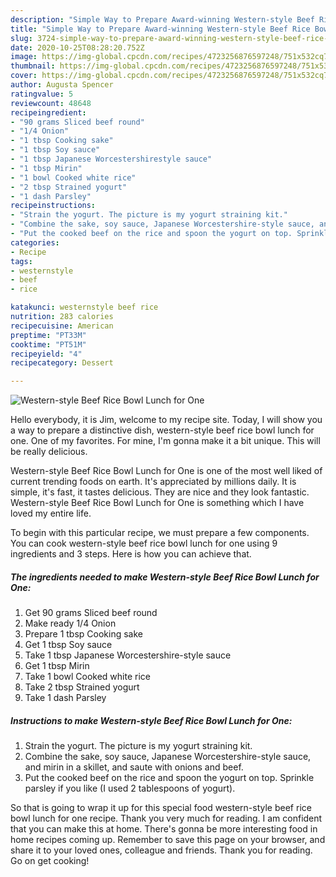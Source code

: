 ```yaml
---
description: "Simple Way to Prepare Award-winning Western-style Beef Rice Bowl Lunch for One"
title: "Simple Way to Prepare Award-winning Western-style Beef Rice Bowl Lunch for One"
slug: 3724-simple-way-to-prepare-award-winning-western-style-beef-rice-bowl-lunch-for-one
date: 2020-10-25T08:28:20.752Z
image: https://img-global.cpcdn.com/recipes/4723256876597248/751x532cq70/western-style-beef-rice-bowl-lunch-for-one-recipe-main-photo.jpg
thumbnail: https://img-global.cpcdn.com/recipes/4723256876597248/751x532cq70/western-style-beef-rice-bowl-lunch-for-one-recipe-main-photo.jpg
cover: https://img-global.cpcdn.com/recipes/4723256876597248/751x532cq70/western-style-beef-rice-bowl-lunch-for-one-recipe-main-photo.jpg
author: Augusta Spencer
ratingvalue: 5
reviewcount: 48648
recipeingredient:
- "90 grams Sliced beef round"
- "1/4 Onion"
- "1 tbsp Cooking sake"
- "1 tbsp Soy sauce"
- "1 tbsp Japanese Worcestershirestyle sauce"
- "1 tbsp Mirin"
- "1 bowl Cooked white rice"
- "2 tbsp Strained yogurt"
- "1 dash Parsley"
recipeinstructions:
- "Strain the yogurt. The picture is my yogurt straining kit."
- "Combine the sake, soy sauce, Japanese Worcestershire-style sauce, and mirin in a skillet, and saute with onions and beef."
- "Put the cooked beef on the rice and spoon the yogurt on top. Sprinkle parsley if you like (I used 2 tablespoons of yogurt)."
categories:
- Recipe
tags:
- westernstyle
- beef
- rice

katakunci: westernstyle beef rice 
nutrition: 283 calories
recipecuisine: American
preptime: "PT33M"
cooktime: "PT51M"
recipeyield: "4"
recipecategory: Dessert

---
```



![Western-style Beef Rice Bowl Lunch for One](https://img-global.cpcdn.com/recipes/4723256876597248/751x532cq70/western-style-beef-rice-bowl-lunch-for-one-recipe-main-photo.jpg)

Hello everybody, it is Jim, welcome to my recipe site. Today, I will show you a way to prepare a distinctive dish, western-style beef rice bowl lunch for one. One of my favorites. For mine, I'm gonna make it a bit unique. This will be really delicious.

Western-style Beef Rice Bowl Lunch for One is one of the most well liked of current trending foods on earth. It's appreciated by millions daily. It is simple, it's fast, it tastes delicious. They are nice and they look fantastic. Western-style Beef Rice Bowl Lunch for One is something which I have loved my entire life.




To begin with this particular recipe, we must prepare a few components. You can cook western-style beef rice bowl lunch for one using 9 ingredients and 3 steps. Here is how you can achieve that.

<!--inarticleads1-->

##### The ingredients needed to make Western-style Beef Rice Bowl Lunch for One:

1. Get 90 grams Sliced beef round
1. Make ready 1/4 Onion
1. Prepare 1 tbsp Cooking sake
1. Get 1 tbsp Soy sauce
1. Take 1 tbsp Japanese Worcestershire-style sauce
1. Get 1 tbsp Mirin
1. Take 1 bowl Cooked white rice
1. Take 2 tbsp Strained yogurt
1. Take 1 dash Parsley




<!--inarticleads2-->

##### Instructions to make Western-style Beef Rice Bowl Lunch for One:

1. Strain the yogurt. The picture is my yogurt straining kit.
1. Combine the sake, soy sauce, Japanese Worcestershire-style sauce, and mirin in a skillet, and saute with onions and beef.
1. Put the cooked beef on the rice and spoon the yogurt on top. Sprinkle parsley if you like (I used 2 tablespoons of yogurt).




So that is going to wrap it up for this special food western-style beef rice bowl lunch for one recipe. Thank you very much for reading. I am confident that you can make this at home. There's gonna be more interesting food in home recipes coming up. Remember to save this page on your browser, and share it to your loved ones, colleague and friends. Thank you for reading. Go on get cooking!
